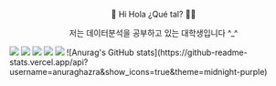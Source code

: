<p align="center">
🚀 Hi Hola ¿Qué tal? 👩‍🚀
</p>
<p align="center">
  저는 데이터분석을 공부하고 있는 대학생입니다 ^_^
</p>
<img src="https://img.shields.io/badge/Python-3766AB?style=flat-square&logo=Python&logoColor=white"/>
<img src="https://img.shields.io/badge/mysql-%2300f.svg?style=for-the-badge&logo=mysql&logoColor=white"/>
<img src="https://img.shields.io/badge/r-%23276DC3.svg?style=for-the-badge&logo=r&logoColor=white"/>
<img src="https://img.shields.io/badge/scikit--learn-%23F7931E.svg?style=for-the-badge&logo=scikit-learn&logoColor=white"/>
<img src="https://img.shields.io/badge/Keras-%23D00000.svg?style=for-the-badge&logo=Keras&logoColor=white"/>
![Anurag's GitHub stats](https://github-readme-stats.vercel.app/api?username=anuraghazra&show_icons=true&theme=midnight-purple)
